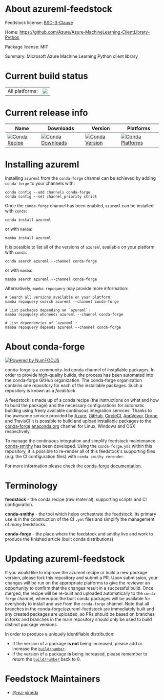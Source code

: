 About azureml-feedstock
=======================

Feedstock license: [BSD-3-Clause](https://github.com/conda-forge/azureml-feedstock/blob/main/LICENSE.txt)

Home: https://github.com/Azure/Azure-MachineLearning-ClientLibrary-Python

Package license: MIT

Summary: Microsoft Azure Machine Learning Python client library

Current build status
====================


<table><tr><td>All platforms:</td>
    <td>
      <a href="https://dev.azure.com/conda-forge/feedstock-builds/_build/latest?definitionId=20411&branchName=main">
        <img src="https://dev.azure.com/conda-forge/feedstock-builds/_apis/build/status/azureml-feedstock?branchName=main">
      </a>
    </td>
  </tr>
</table>

Current release info
====================

| Name | Downloads | Version | Platforms |
| --- | --- | --- | --- |
| [![Conda Recipe](https://img.shields.io/badge/recipe-azureml-green.svg)](https://anaconda.org/conda-forge/azureml) | [![Conda Downloads](https://img.shields.io/conda/dn/conda-forge/azureml.svg)](https://anaconda.org/conda-forge/azureml) | [![Conda Version](https://img.shields.io/conda/vn/conda-forge/azureml.svg)](https://anaconda.org/conda-forge/azureml) | [![Conda Platforms](https://img.shields.io/conda/pn/conda-forge/azureml.svg)](https://anaconda.org/conda-forge/azureml) |

Installing azureml
==================

Installing `azureml` from the `conda-forge` channel can be achieved by adding `conda-forge` to your channels with:

```
conda config --add channels conda-forge
conda config --set channel_priority strict
```

Once the `conda-forge` channel has been enabled, `azureml` can be installed with `conda`:

```
conda install azureml
```

or with `mamba`:

```
mamba install azureml
```

It is possible to list all of the versions of `azureml` available on your platform with `conda`:

```
conda search azureml --channel conda-forge
```

or with `mamba`:

```
mamba search azureml --channel conda-forge
```

Alternatively, `mamba repoquery` may provide more information:

```
# Search all versions available on your platform:
mamba repoquery search azureml --channel conda-forge

# List packages depending on `azureml`:
mamba repoquery whoneeds azureml --channel conda-forge

# List dependencies of `azureml`:
mamba repoquery depends azureml --channel conda-forge
```


About conda-forge
=================

[![Powered by
NumFOCUS](https://img.shields.io/badge/powered%20by-NumFOCUS-orange.svg?style=flat&colorA=E1523D&colorB=007D8A)](https://numfocus.org)

conda-forge is a community-led conda channel of installable packages.
In order to provide high-quality builds, the process has been automated into the
conda-forge GitHub organization. The conda-forge organization contains one repository
for each of the installable packages. Such a repository is known as a *feedstock*.

A feedstock is made up of a conda recipe (the instructions on what and how to build
the package) and the necessary configurations for automatic building using freely
available continuous integration services. Thanks to the awesome service provided by
[Azure](https://azure.microsoft.com/en-us/services/devops/), [GitHub](https://github.com/),
[CircleCI](https://circleci.com/), [AppVeyor](https://www.appveyor.com/),
[Drone](https://cloud.drone.io/welcome), and [TravisCI](https://travis-ci.com/)
it is possible to build and upload installable packages to the
[conda-forge](https://anaconda.org/conda-forge) [anaconda.org](https://anaconda.org/)
channel for Linux, Windows and OSX respectively.

To manage the continuous integration and simplify feedstock maintenance
[conda-smithy](https://github.com/conda-forge/conda-smithy) has been developed.
Using the ``conda-forge.yml`` within this repository, it is possible to re-render all of
this feedstock's supporting files (e.g. the CI configuration files) with ``conda smithy rerender``.

For more information please check the [conda-forge documentation](https://conda-forge.org/docs/).

Terminology
===========

**feedstock** - the conda recipe (raw material), supporting scripts and CI configuration.

**conda-smithy** - the tool which helps orchestrate the feedstock.
                   Its primary use is in the construction of the CI ``.yml`` files
                   and simplify the management of *many* feedstocks.

**conda-forge** - the place where the feedstock and smithy live and work to
                  produce the finished article (built conda distributions)


Updating azureml-feedstock
==========================

If you would like to improve the azureml recipe or build a new
package version, please fork this repository and submit a PR. Upon submission,
your changes will be run on the appropriate platforms to give the reviewer an
opportunity to confirm that the changes result in a successful build. Once
merged, the recipe will be re-built and uploaded automatically to the
`conda-forge` channel, whereupon the built conda packages will be available for
everybody to install and use from the `conda-forge` channel.
Note that all branches in the conda-forge/azureml-feedstock are
immediately built and any created packages are uploaded, so PRs should be based
on branches in forks and branches in the main repository should only be used to
build distinct package versions.

In order to produce a uniquely identifiable distribution:
 * If the version of a package **is not** being increased, please add or increase
   the [``build/number``](https://docs.conda.io/projects/conda-build/en/latest/resources/define-metadata.html#build-number-and-string).
 * If the version of a package **is** being increased, please remember to return
   the [``build/number``](https://docs.conda.io/projects/conda-build/en/latest/resources/define-metadata.html#build-number-and-string)
   back to 0.

Feedstock Maintainers
=====================

* [@ma-pineda](https://github.com/ma-pineda/)

